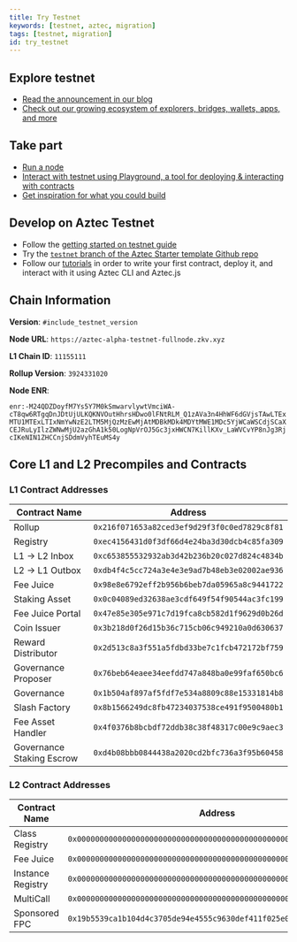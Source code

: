 ```yaml
---
title: Try Testnet
keywords: [testnet, aztec, migration]
tags: [testnet, migration]
id: try_testnet
---
```


## Explore testnet

- [Read the announcement in our blog](https://aztec.network/blog)
- [Check out our growing ecosystem of explorers, bridges, wallets, apps, and more](https://aztec.network/ecosystem)

## Take part

- [Run a node](./the_aztec_network/guides/run_nodes/how_to_run_sequencer.md)
- [Interact with testnet using Playground, a tool for deploying & interacting with contracts](https://play.aztec.network/)
- [Get inspiration for what you could build](./developers/inspiration.md)

## Develop on Aztec Testnet

- Follow the [getting started on testnet guide](./developers/guides/getting_started_on_testnet.md)
- Try the [`testnet` branch of the Aztec Starter template Github repo](https://github.com/AztecProtocol/aztec-starter/tree/testnet)
- Follow our [tutorials](./developers/tutorials/codealong/contract_tutorials/counter_contract.md) in order to write your first contract, deploy it, and interact with it using Aztec CLI and Aztec.js

## Chain Information

**Version**: `#include_testnet_version`

**Node URL**: `https://aztec-alpha-testnet-fullnode.zkv.xyz`

**L1 Chain ID**: `11155111`

**Rollup Version**: `3924331020`

**Node ENR**:

<!-- cspell:disable -->

`enr:-M24QDZDoyfM7Ys5Y7M0kSmwarvlywtVmciWA-cT8qw6RTgqDnJDtUjULKQKNVOutHhrsHDwo0lFNtRLM_Q1zAVa3n4HhWF6dGVjsTAwLTExMTU1MTExLTIxNmYwNzE2LTM5MjQzMzEwMjAtMDBkMDk4MDYtMWE1MDc5YjWCaWSCdjSCaXCEJRuLyIlzZWNwMjU2azGhA1k50LogNpVrOJ5Gc3jxHWCN7KillKXv_LaWVCvYP8nJg3RjcIKeNIN1ZHCCnjSDdmVyhTEuMS4y`

<!-- cspell:enable -->

## Core L1 and L2 Precompiles and Contracts

### L1 Contract Addresses

| Contract Name             | Address                                      |
| ------------------------- | -------------------------------------------- |
| Rollup                    | `0x216f071653a82ced3ef9d29f3f0c0ed7829c8f81` |
| Registry                  | `0xec4156431d0f3df66d4e24ba3d30dcb4c85fa309` |
| L1 → L2 Inbox             | `0xc653855532932ab3d42b236b20c027d824c4834b` |
| L2 → L1 Outbox            | `0xdb4f4c5cc724a3e4e3e9ad7b48eb3e02002ae936` |
| Fee Juice                 | `0x98e8e6792eff2b956b6beb7da05965a8c9441722` |
| Staking Asset             | `0x0c04089ed32638ae3cdf649f54f90544ac3fc199` |
| Fee Juice Portal          | `0x47e85e305e971c7d19fca8cb582d1f9629d0b26d` |
| Coin Issuer               | `0x3b218d0f26d15b36c715cb06c949210a0d630637` |
| Reward Distributor        | `0x2d513c8a3f551a5fdbd33be7c1fcb472172bf759` |
| Governance Proposer       | `0x76beb64eaee34eefdd747a848ba0e99faf650bc6` |
| Governance                | `0x1b504af897af5fdf7e534a8809c88e15331814b8` |
| Slash Factory             | `0x8b1566249dc8fb47234037538ce491f9500480b1` |
| Fee Asset Handler         | `0x4f0376b8bcbdf72ddb38c38f48317c00e9c9aec3` |
| Governance Staking Escrow | `0xd4b08bbb0844438a2020cd2bfc736a3f95b60458` |

### L2 Contract Addresses

| Contract Name     | Address                                                              |
| ----------------- | -------------------------------------------------------------------- |
| Class Registry    | `0x0000000000000000000000000000000000000000000000000000000000000003` |
| Fee Juice         | `0x0000000000000000000000000000000000000000000000000000000000000005` |
| Instance Registry | `0x0000000000000000000000000000000000000000000000000000000000000002` |
| MultiCall         | `0x0000000000000000000000000000000000000000000000000000000000000004` |
| Sponsored FPC     | `0x19b5539ca1b104d4c3705de94e4555c9630def411f025e023a13189d0c56f8f2` |
